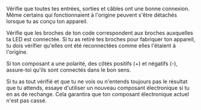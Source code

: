 Vérifie que toutes tes entrées, sorties et câbles ont une bonne connexion. Même certains qui fonctionnaient à l'origine peuvent s'être détachés lorsque tu as conçu ton appareil.

Vérifie que les broches de ton code correspondent aux broches auxquelles ta LED est connectée. Si tu as retiré tes broches pour fabriquer ton appareil, tu dois vérifier qu'elles ont été reconnectées comme elles l'étaient à l'origine.

Si ton composant a une polarité, des côtés positifs (+) et négatifs (-), assure-toi qu'ils sont connectés dans le bon sens.

Si tu as tout vérifié et que tu ne vois ou n'entends toujours pas le résultat que tu attends, essaye d'utiliser un nouveau composant électronique si tu en as de rechange. Cela garantira que ton composant électronique actuel n'est pas cassé. 
